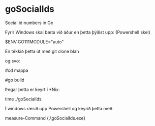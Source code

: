 # goSocialIds
Social id numbers in Go


Fyrir Windows skal bæta við áður en þetta þýðist upp: (Powershell skel)

$ENV:GO111MODULE="auto"


En tékkið þetta út með git clone blah


og svo: 

#cd mappa

#go build


Þegar þetta er keyrt í *Nix:

time ./goSocialIds


Í windows ræsið upp Powershell og keyrið þetta með:

measure-Command {.\goSocialIds.exe}
